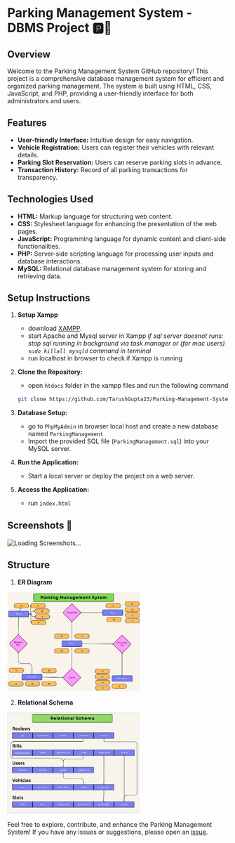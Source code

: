 # Parking Management System - DBMS Project 🅿️🚗

## Overview

Welcome to the Parking Management System GitHub repository! This project is a comprehensive database management system for efficient and organized parking management. The system is built using HTML, CSS, JavaScript, and PHP, providing a user-friendly interface for both administrators and users.

## Features

- **User-friendly Interface:** Intuitive design for easy navigation.
- **Vehicle Registration:** Users can register their vehicles with relevant details.
- **Parking Slot Reservation:** Users can reserve parking slots in advance.
- **Transaction History:** Record of all parking transactions for transparency.

## Technologies Used

- **HTML:** Markup language for structuring web content.
- **CSS:** Stylesheet language for enhancing the presentation of the web pages.
- **JavaScript:** Programming language for dynamic content and client-side functionalities.
- **PHP:** Server-side scripting language for processing user inputs and database interactions.
- **MySQL:** Relational database management system for storing and retrieving data.

## Setup Instructions

1. **Setup Xampp**
    - download [XAMPP](https://www.apachefriends.org/download.html).
    - start Apache and Mysql server in Xampp *if sql server doesnot runs: stop sql running in background via task manager or (for mac users) `sudo killall mysqld` command in terminal*
    - run localhost in browser to check if Xampp is running

2. **Clone the Repository:**
    - open `htdocs` folder in the xampp files and run the following command
    ```bash
    git clone https://github.com/TarushGupta23/Parking-Management-System
    ```

3. **Database Setup:**
    - go to `PhpMyAdmin` in browser local host and create a new database named `ParkingManagement`
    - Import the provided SQL file (`ParkingManagement.sql`) into your MySQL server.

4. **Run the Application:**
    - Start a local server or deploy the project on a web server.

5. **Access the Application:**
    - run `index.html`

## Screenshots 📸

<img align="center" alt="Loading Screenshots..." width="70%" src="https://github.com/TarushGupta23/storage/blob/main/parkingManagementSystem_slider.gif" align="center">

## Structure

1. **ER Diagram**
  
  <img alt="Loading Screenshots..." width="60%" src="https://github.com/TarushGupta23/storage/blob/main/parkingManagementSystem_ER.jpeg">
   
2. **Relational Schema**
  
  <img alt="Loading Screenshots..." width="60%" src="https://github.com/TarushGupta23/storage/blob/main/parkingManagementSystem_relational.jpeg">

Feel free to explore, contribute, and enhance the Parking Management System! If you have any issues or suggestions, please open an [issue](https://github.com/your-username/parking-management-system/issues).
